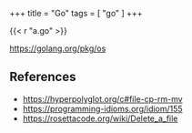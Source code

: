 +++
title = "Go"
tags = [ "go" ]
+++

{{< r "a.go" >}}

<https://golang.org/pkg/os>

## References

- <https://hyperpolyglot.org/c#file-cp-rm-mv>
- <https://programming-idioms.org/idiom/155>
- <https://rosettacode.org/wiki/Delete_a_file>
